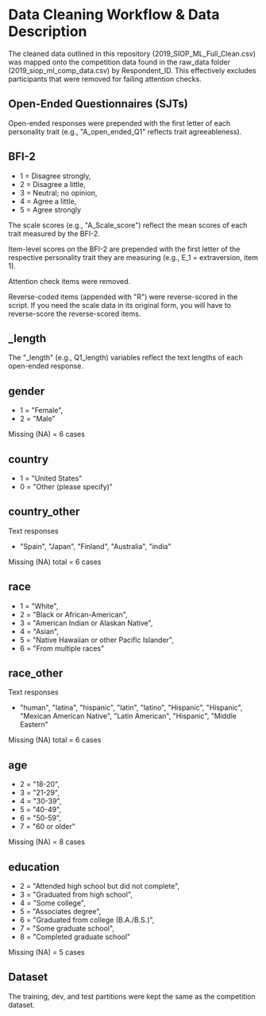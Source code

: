 # Data Cleaning Workflow & Data Description

The cleaned data outlined in this repository
(2019_SIOP_ML_Full_Clean.csv) was mapped onto the competition data found
in the raw_data folder (2019_siop_ml_comp_data.csv) by Respondent_ID.
This effectively excludes participants that were removed for failing
attention checks.

## Open-Ended Questionnaires (SJTs)

Open-ended responses were prepended with the first letter of each
personality trait (e.g., "A_open_ended_Q1" reflects trait
agreeableness).

## BFI-2

-   1 = Disagree strongly,
-   2 = Disagree a little,
-   3 = Neutral; no opinion,
-   4 = Agree a little,
-   5 = Agree strongly

The scale scores (e.g., "A_Scale_score") reflect the mean scores of each
trait measured by the BFI-2.

Item-level scores on the BFI-2 are prepended with the first letter of
the respective personality trait they are measuring (e.g., E_1 =
extraversion, item 1).

Attention check items were removed.

Reverse-coded items (appended with "R") were reverse-scored in the
script. If you need the scale data in its original form, you will have
to reverse-score the reverse-scored items.

## \_length

The "\_length" (e.g., Q1_length) variables reflect the text lengths of
each open-ended response.

## gender

-   1 = "Female",
-   2 = "Male"

Missing (NA) = 6 cases

## country

-   1 = "United States"
-   0 = "Other (please specify)"

## country_other

Text responses

-   "Spain", "Japan", "Finland", "Australia", "india"

Missing (NA) total = 6 cases

## race

-   1 = "White",
-   2 = "Black or African-American",
-   3 = "American Indian or Alaskan Native",
-   4 = "Asian",
-   5 = "Native Hawaiian or other Pacific Islander",
-   6 = "From multiple races"

## race_other

Text responses

-   "human", "latina", "hispanic", "latin", "latino", "Hispanic",
    "Hispanic", "Mexican American Native", "Latin American", "Hispanic",
    "Middle Eastern"

Missing (NA) total = 6 cases

## age

-   2 = "18-20",
-   3 = "21-29",
-   4 = "30-39",
-   5 = "40-49",
-   6 = "50-59",
-   7 = "60 or older"

Missing (NA) = 8 cases

## education

-   2 = "Attended high school but did not complete",
-   3 = "Graduated from high school",
-   4 = "Some college",
-   5 = "Associates degree",
-   6 = "Graduated from college (B.A./B.S.)",
-   7 = "Some graduate school",
-   8 = "Completed graduate school"

Missing (NA) = 5 cases

## Dataset

The training, dev, and test partitions were kept the same as the competition dataset. 
